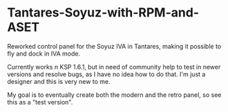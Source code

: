 # Tantares-Soyuz-with-RPM-and-ASET
Reworked control panel for the Soyuz IVA in Tantares, making it possible to fly and dock in IVA mode.

Currently works n KSP 1.6.1, but in need of community help to test in newer versions and resolve bugs, as I have no idea how to do that. I'm just a designer and this is very new to me.

My goal is to eventually create both the modern and the retro panel, so see this as a "test version". 

